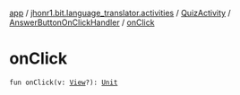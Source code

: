 [app](../../../index.md) / [jhonr1.bit.language_translator.activities](../../index.md) / [QuizActivity](../index.md) / [AnswerButtonOnClickHandler](index.md) / [onClick](./on-click.md)

# onClick

`fun onClick(v: `[`View`](https://developer.android.com/reference/android/view/View.html)`?): `[`Unit`](https://kotlinlang.org/api/latest/jvm/stdlib/kotlin/-unit/index.html)